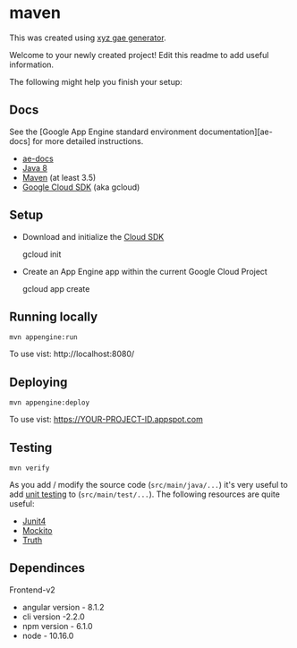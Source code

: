 # maven

This was created using [xyz gae generator](https://github.com/luanpotter/xyz-gae-generator).

Welcome to your newly created project! Edit this readme to add useful information.

The following might help you finish your setup:

## Docs

See the [Google App Engine standard environment documentation][ae-docs] for more
detailed instructions.

* [ae-docs](https://cloud.google.com/appengine/docs/java/)
* [Java 8](http://www.oracle.com/technetwork/java/javase/downloads/index.html)
* [Maven](https://maven.apache.org/download.cgi) (at least 3.5)
* [Google Cloud SDK](https://cloud.google.com/sdk/) (aka gcloud)

## Setup

* Download and initialize the [Cloud SDK](https://cloud.google.com/sdk/)

    gcloud init

* Create an App Engine app within the current Google Cloud Project

    gcloud app create

## Running locally

    mvn appengine:run

To use vist: http://localhost:8080/

## Deploying

    mvn appengine:deploy

To use vist:  https://YOUR-PROJECT-ID.appspot.com

## Testing

    mvn verify

As you add / modify the source code (`src/main/java/...`) it's very useful to add [unit testing](https://cloud.google.com/appengine/docs/java/tools/localunittesting) to (`src/main/test/...`).  The following resources are quite useful:

* [Junit4](http://junit.org/junit4/)
* [Mockito](http://mockito.org/)
* [Truth](http://google.github.io/truth/)


## Dependinces
 
  Frontend-v2
* angular version - 8.1.2
* cli version -2.2.0
* npm version - 6.1.0
* node - 10.16.0
 

